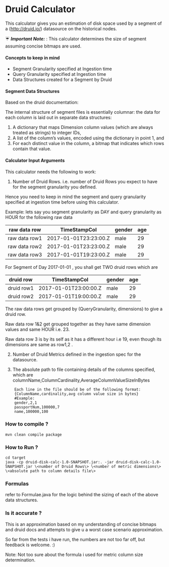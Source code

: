 # Druid Calculator
This calculator gives you an estimation of disk space used by a segment of a (http://druid.io/) datasource on the historical nodes.

 :umbrella: ***Important Note:*** : This calculator determines the size of segment assuming concise bitmaps are used.

#### Concepts to keep in mind

* Segment Granularity specified at Ingestion time
* Query Granularity specified at Ingestion time
* Data Structures created for a Segment by Druid

#### Segment Data Structures

Based on the druid documentation:

The internal structure of segment files is essentially columnar: the data for each column is laid out in separate data structures:

1. A dictionary that maps Dimension column values (which are always treated as strings) to integer IDs,
2. A list of the column’s values, encoded using the dictionary in point 1, and
3. For each distinct value in the column, a bitmap that indicates which rows contain that value.

#### Calculator Input Arguments 

This calculator needs the following to work:

1. Number of Druid Rows. i.e. number of Druid Rows you expect to have for the segment granularity you defined.

Hence you need to keep in mind the segment and query granularity specified at ingestion time before using this calculator.

Example: lets say you segment granularity as DAY and query granularity as HOUR for the following raw data

raw data row  | TimeStampCol          | gender | age |
--------------| ----------------------| -------|------
raw data row1 | 2017-01-01T23:23:00.Z | male   |  29 |
raw data row2 | 2017-01-01T23:23:00.Z | male   |  29 |
raw data row3 | 2017-01-01T19:23:00.Z | male   |  29 |

For Segment of Day 2017-01-01 , you shall get TWO druid rows which are
    
druid row  | TimeStampCol          | gender | age |
-----------| ----------------------| -------|------
druid row1 | 2017-01-01T23:00:00.Z | male   |  29 |
druid row2 | 2017-01-01T19:00:00.Z | male   |  29 |
     
The raw data rows get grouped by (QueryGranularity, dimensions) to give a druid row.

Raw data row 1&2 get grouped together as they have same dimension values and same HOUR i.e. 23.

Raw data row 3 is by its self as it has a different hour i.e 19, even though its dimensions are same as row1,2 .    
    
2. Number of Druid Metrics defined in the ingestion spec for the datasource.


3. The absolute path to file containing details of the columns specified, which are columnName,ColumnCardinality,AverageColumnValueSizeInBytes

```
    Each line in the file should be of the following format:
    {ColumnName,cardinality,avg column value size in bytes}
    #Example:
    gender,2,1
    passportNum,100000,7
    name,100000,100
```

### How to compile ?

```
mvn clean compile package
```

### How to Run ?

```
cd target
java -cp druid-disk-calc-1.0-SNAPSHOT.jar:. -jar druid-disk-calc-1.0-SNAPSHOT.jar \<number of Druid Rows\> \<number of metric dimensions\> \<absolute path to column details file\>
```

### Formulas

refer to Formulae.java for the logic behind the sizing of each of the above data structures.


### Is it accurate ?

This is an approximation based on my understanding of concise bitmaps and druid docs and attempts
to give u a worst case scenario approximation.

So far from the tests i have run, the numbers are not too far off, but feedback is welcome. :)

Note: Not too sure about the formula i used for metric column size determination.


